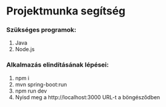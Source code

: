 # Projektmunka segítség

### Szükséges programok:
1. Java
2. Node.js

### Alkalmazás elindításának lépései:

1. npm i
2. mvn spring-boot:run
3. npm run dev
4. Nyisd meg a http://localhost:3000 URL-t a böngésződben